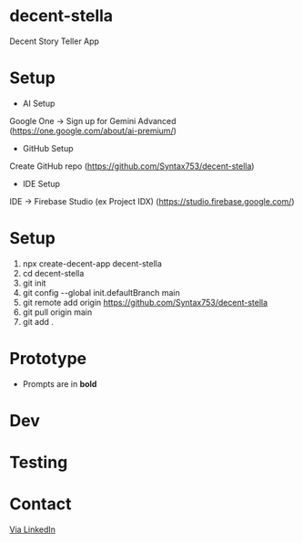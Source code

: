 # decent-stella
Decent Story Teller App

# Setup
* AI Setup

Google One -> Sign up for Gemini Advanced (https://one.google.com/about/ai-premium/)

* GitHub Setup

Create GitHub repo (https://github.com/Syntax753/decent-stella)

* IDE Setup

IDE -> Firebase Studio (ex Project IDX) (https://studio.firebase.google.com/)

# Setup

1. npx create-decent-app decent-stella
1. cd decent-stella
1. git init
1. git config --global init.defaultBranch main
1. git remote add origin https://github.com/Syntax753/decent-stella
1. git pull origin main
1. git add .

# Prototype

* Prompts are in **bold**


# Dev

# Testing

# Contact

[Via LinkedIn](https://www.linkedin.com/in/peterturnerlondon/)


